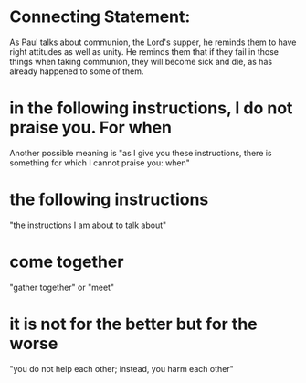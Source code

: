 # Connecting Statement:

As Paul talks about communion, the Lord's supper, he reminds them to have right attitudes as well as unity. He reminds them that if they fail in those things when taking communion, they will become sick and die, as has already happened to some of them.

# in the following instructions, I do not praise you. For when

Another possible meaning is "as I give you these instructions, there is something for which I cannot praise you: when"

# the following instructions

"the instructions I am about to talk about"

# come together

"gather together" or "meet"

# it is not for the better but for the worse

"you do not help each other; instead, you harm each other"

